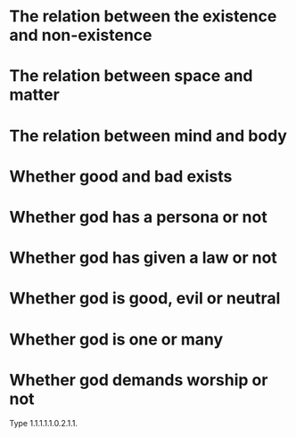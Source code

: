 # The relation between the existence and non-existence

# The relation between space and matter

# The relation between mind and body

# Whether good and bad exists

# Whether god has a persona or not

# Whether god has given a law or not

# Whether god is good, evil or neutral

# Whether god is one or many

# Whether god demands worship or not

Type 1.1.1.1.1.0.2.1.1.